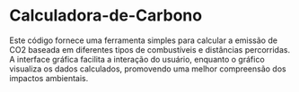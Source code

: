 # Calculadora-de-Carbono
Este código fornece uma ferramenta simples para calcular a emissão de CO2 baseada em diferentes tipos de combustíveis e distâncias percorridas. A interface gráfica facilita a interação do usuário, enquanto o gráfico visualiza os dados calculados, promovendo uma melhor compreensão dos impactos ambientais.
